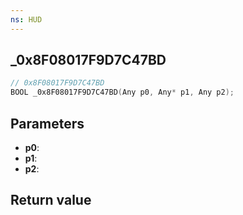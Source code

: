 ```yaml
---
ns: HUD
---
```

## _0x8F08017F9D7C47BD

```c
// 0x8F08017F9D7C47BD
BOOL _0x8F08017F9D7C47BD(Any p0, Any* p1, Any p2);
```


## Parameters
* **p0**: 
* **p1**: 
* **p2**: 

## Return value

